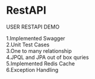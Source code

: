 # RestAPI
USER RESTAPI DEMO

1.Implemented Swagger<br/>
2.Unit Test Cases<br/>
3.One to many relationship<br/>
4.JPQL and JPA out of box quries<br/>
5.Implemented Redis Cache<br/>
6.Exception Handling
